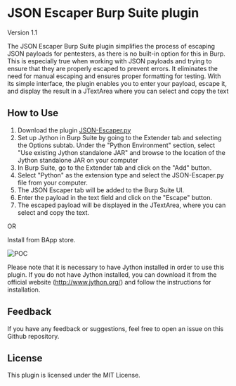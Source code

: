 # JSON Escaper Burp Suite plugin
Version 1.1

The JSON Escaper Burp Suite plugin simplifies the process of escaping JSON payloads for pentesters, as there is no built-in option for this in Burp. This is especially true when working with JSON payloads and trying to ensure that they are properly escaped to prevent errors. It eliminates the need for manual escaping and ensures proper formatting for testing. With its simple interface, the plugin enables you to enter your payload, escape it, and display the result in a JTextArea where you can select and copy the text

## How to Use
1. Download the plugin [JSON-Escaper.py](https://raw.githubusercontent.com/akashc99/JSON-Escaper-Burp-Suite-Python-plugin/main/JSON-Escaper.py)
2. Set up Jython in Burp Suite by going to the Extender tab and selecting the Options subtab. Under the "Python Environment" section, select "Use existing Jython standalone JAR" and browse to the location of the Jython standalone JAR on your computer
3. In Burp Suite, go to the Extender tab and click on the "Add" button.
4. Select "Python" as the extension type and select the JSON-Escaper.py file from your computer.
5. The JSON Escaper tab will be added to the Burp Suite UI.
6. Enter the payload in the text field and click on the "Escape" button.
7. The escaped payload will be displayed in the JTextArea, where you can select and copy the text.

OR

Install from BApp store.

![POC](https://github-production-user-asset-6210df.s3.amazonaws.com/23627154/246598374-57f92290-73fb-4403-949e-b2230e93bd2e.gif)


Please note that it is necessary to have Jython installed in order to use this plugin. If you do not have Jython installed, you can download it from the official website (http://www.jython.org/) and follow the instructions for installation.

## Feedback
If you have any feedback or suggestions, feel free to open an issue on this Github repository.

## License
This plugin is licensed under the MIT License.
